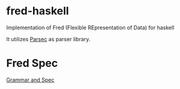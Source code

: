 # fred-haskell

Implementation of Fred (Flexible REpresentation of Data) for haskell

It utilizes [Parsec](http://hackage.haskell.org/package/parsec) as  parser library. 

# Fred Spec

[Grammar and Spec](https://github.com/fred-format/grammar)

